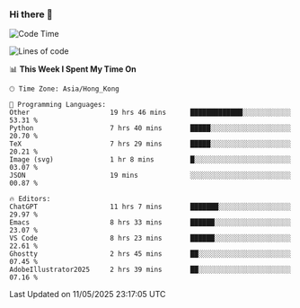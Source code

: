 ### Hi there 👋

<!--
**nicehiro/nicehiro** is a ✨ _special_ ✨ repository because its `README.md` (this file) appears on your GitHub profile.

Here are some ideas to get you started:

- 🔭 I’m currently working on ...
- 🌱 I’m currently learning ...
- 👯 I’m looking to collaborate on ...
- 🤔 I’m looking for help with ...
- 💬 Ask me about ...
- 📫 How to reach me: ...
- 😄 Pronouns: ...
- ⚡ Fun fact: ...
-->

<!--START_SECTION:waka-->
![Code Time](http://img.shields.io/badge/Code%20Time-650%20hrs%2034%20mins-blue)

![Lines of code](https://img.shields.io/badge/From%20Hello%20World%20I%27ve%20Written-1.7%20million%20lines%20of%20code-blue)

📊 **This Week I Spent My Time On** 

```text
🕑︎ Time Zone: Asia/Hong_Kong

💬 Programming Languages: 
Other                    19 hrs 46 mins      █████████████░░░░░░░░░░░░   53.31 % 
Python                   7 hrs 40 mins       █████░░░░░░░░░░░░░░░░░░░░   20.70 % 
TeX                      7 hrs 29 mins       █████░░░░░░░░░░░░░░░░░░░░   20.21 % 
Image (svg)              1 hr 8 mins         █░░░░░░░░░░░░░░░░░░░░░░░░   03.07 % 
JSON                     19 mins             ░░░░░░░░░░░░░░░░░░░░░░░░░   00.87 % 

🔥 Editors: 
ChatGPT                  11 hrs 7 mins       ███████░░░░░░░░░░░░░░░░░░   29.97 % 
Emacs                    8 hrs 33 mins       ██████░░░░░░░░░░░░░░░░░░░   23.07 % 
VS Code                  8 hrs 23 mins       ██████░░░░░░░░░░░░░░░░░░░   22.61 % 
Ghostty                  2 hrs 45 mins       ██░░░░░░░░░░░░░░░░░░░░░░░   07.45 % 
AdobeIllustrator2025     2 hrs 39 mins       ██░░░░░░░░░░░░░░░░░░░░░░░   07.16 % 
```


 Last Updated on 11/05/2025 23:17:05 UTC
<!--END_SECTION:waka-->
